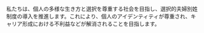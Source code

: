 私たちは、個人の多様な生き方と選択を尊重する社会を目指し、選択的夫婦別姓制度の導入を推進します。これにより、個人のアイデンティティが尊重され、キャリア形成における不利益などが解消されることを目指します。